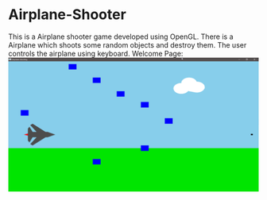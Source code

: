 # Airplane-Shooter
This is a Airplane shooter game developed using OpenGL. There is a Airplane which shoots some random objects and destroy them. The user controls the airplane using keyboard.
Welcome Page:
![alt text](https://github.com/hhshanto/Airplane-Shooter/blob/master/game.png)
